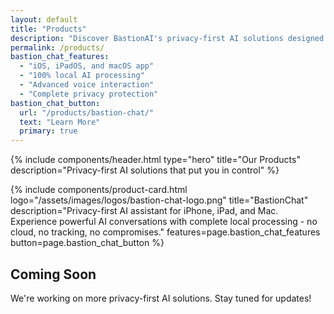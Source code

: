 ```yaml
---
layout: default
title: "Products"
description: "Discover BastionAI's privacy-first AI solutions designed for security and innovation."
permalink: /products/
bastion_chat_features:
  - "iOS, iPadOS, and macOS app"
  - "100% local AI processing"
  - "Advanced voice interaction"
  - "Complete privacy protection"
bastion_chat_button:
  url: "/products/bastion-chat/"
  text: "Learn More"
  primary: true
---
```


{% include components/header.html 
   type="hero"
   title="Our Products"
   description="Privacy-first AI solutions that put you in control"
%}

<section class="content-section">
  <div class="container">
    <div class="products-grid">
      {% include components/product-card.html 
         logo="/assets/images/logos/bastion-chat-logo.png"
         title="BastionChat"
         description="Privacy-first AI assistant for iPhone, iPad, and Mac. Experience powerful AI conversations with complete local processing - no cloud, no tracking, no compromises."
         features=page.bastion_chat_features
         button=page.bastion_chat_button
      %}
    </div>
  </div>
</section>

<section class="content-section">
  <div class="container">
    <div class="section-header">
      <h2 class="section-title">Coming Soon</h2>
      <p class="section-subtitle">We're working on more privacy-first AI solutions. Stay tuned for updates!</p>
    </div>
  </div>
</section>

 